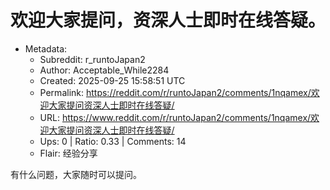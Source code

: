 # 欢迎大家提问，资深人士即时在线答疑。

- Metadata:
  - Subreddit: r_runtoJapan2
  - Author: Acceptable_While2284
  - Created: 2025-09-25 15:58:51 UTC
  - Permalink: https://reddit.com/r/runtoJapan2/comments/1nqamex/欢迎大家提问资深人士即时在线答疑/
  - URL: https://www.reddit.com/r/runtoJapan2/comments/1nqamex/欢迎大家提问资深人士即时在线答疑/
  - Ups: 0 | Ratio: 0.33 | Comments: 14
  - Flair: 经验分享


有什么问题，大家随时可以提问。

